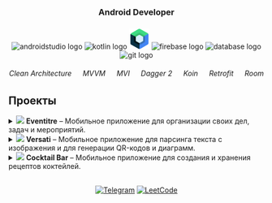 <h3 align="center">Android Developer</h3>
  
###

<div align="center">
  <img src="https://cdn.jsdelivr.net/gh/devicons/devicon/icons/androidstudio/androidstudio-original.svg" height="40" alt="androidstudio logo"  />
  <img src="https://cdn.jsdelivr.net/gh/devicons/devicon/icons/kotlin/kotlin-original.svg" height="40" alt="kotlin logo"  />
  <img src="https://raw.githubusercontent.com/devicons/devicon/6910f0503efdd315c8f9b858234310c06e04d9c0/icons/jetpackcompose/jetpackcompose-original.svg" height="40" alt="compose logo"  />
  <img src="https://cdn.jsdelivr.net/gh/devicons/devicon/icons/firebase/firebase-plain.svg" height="40" alt="firebase logo"  />
  <img src="https://github.com/arshapshap/arshapshap/assets/48681339/ca1205c6-6259-4e0e-9d54-a910f6c08daf" height="40" alt="database logo"  />
  <img src="https://cdn.jsdelivr.net/gh/devicons/devicon/icons/git/git-original.svg" height="40" alt="git logo"  />
  <h6 align="center">Clean Architecture &emsp; MVVM &emsp; MVI &emsp; Dagger 2 &emsp; Koin &emsp; Retrofit &emsp; Room</h6>
</div>

## Проекты
<details><summary><a href="https://github.com/arshapshap/Eventitre" target="_blank"><image src='https://github.com/arshapshap/Eventitre/assets/48681339/cd9354c1-1ff5-48c9-9b4c-b2da1e7946c8' width=50 /></a> <b>Eventitre</b> – Мобильное приложение для организации своих дел, задач и мероприятий.</summary>
<br>
<blockquote><b>Стек</b>: Многомодульность, MVVM, Dagger 2, Room, Custom View, JUnit 5, др.
<br><a href="https://github.com/arshapshap/Eventitre">Репозиторий</a></blockquote>
</details>

<details><summary><a href="https://github.com/arshapshap/versati" target="_blank"><image src='https://github.com/arshapshap/versati/assets/48681339/684c2581-02f6-4ba1-aa6d-bec77da5f6b3' width=50 /></a> <b>Versati</b> – Мобильное приложение для парсинга текста с изображения и для генерации QR-кодов и диаграмм.</summary>
<br>
<blockquote><b>Стек</b>: Многомодульность, MVI, Compose, Koin, Room, Retrofit, Firebase, др.
<br><a href="https://github.com/arshapshap/versati">Репозиторий</a></blockquote>
</details>

<details><summary><a href="https://github.com/arshapshap/cocktail-bar" target="_blank"><image src='https://github.com/arshapshap/cocktail-bar/assets/48681339/f8f8f67f-a3ad-4ebe-9773-aeb6e51f7751' width=50 /></a> <b>Cocktail Bar</b> – Мобильное приложение для создания и хранения рецептов коктейлей.</summary>
<br>
<blockquote><b>Стек</b>: MVVM, Dagger 2, Room, др.
<br><a href="https://github.com/arshapshap/cocktail-bar">Репозиторий</a></blockquote>
</details>
  
##

<!--
<br>
<div align="center">
  <img src="https://github-readme-stats.vercel.app/api?username=arshapshap&hide_title=false&hide_rank=false&show_icons=true&include_all_commits=true&count_private=true&disable_animations=false&theme=dark&locale=en&hide_border=false&order=1" height="150" alt="stats graph"  />
  <img src="https://github-readme-stats.vercel.app/api/top-langs?username=arshapshap&locale=en&hide_title=false&layout=compact&card_width=320&langs_count=5&theme=dark&hide_border=false&order=2" height="150" alt="languages graph"  />
  <img src="https://leetcode-stats-six.vercel.app/?username=umoyourt&theme=dark" height="150" alt="leetcode stats" />
</div>

###
-->

<!--
<div align="center">
  
  <a href="https://t.me/raytmo/" target="_blank" style="text-decoration: none;">
    <img src="https://raw.githubusercontent.com/maurodesouza/profile-readme-generator/master/src/assets/icons/social/telegram/default.svg" height="40" alt="telegram logo"  />
  </a>
  <a href="https://leetcode.com/u/umoyourt/" target="_blank" style="text-decoration: none;">
    <img src="https://upload.wikimedia.org/wikipedia/commons/thumb/a/ab/LeetCode_logo_white_no_text.svg/800px-LeetCode_logo_white_no_text.svg.png?20200120234911" height="40" alt="leetcode logo"  />
  </a>
  
</div>

###
-->
<div align="center">
  
[![Telegram](https://img.shields.io/badge/Telegram-2CA5E0?style=for-the-badge&logo=telegram&logoColor=white)](https://t.me/raytmo/)
[![LeetCode](https://img.shields.io/badge/LeetCode-000000?style=for-the-badge&logo=LeetCode&logoColor=#d16c06)](https://leetcode.com/u/umoyourt/)

</div>
